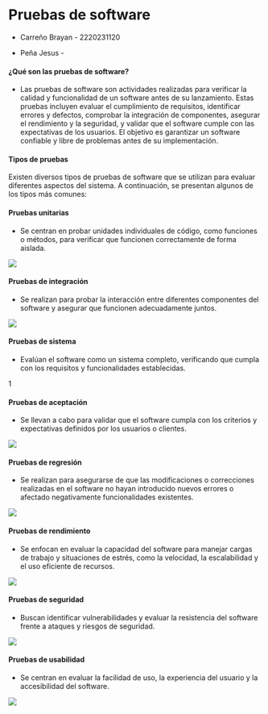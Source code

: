 # Pruebas de software
* Carreño Brayan - 2220231120

* Peña Jesus -

#### ¿Qué son las pruebas de software?

* Las pruebas de software son actividades realizadas para verificar la calidad y funcionalidad de un software antes de su lanzamiento. Estas pruebas incluyen evaluar el cumplimiento de requisitos, identificar errores y defectos, comprobar la integración de componentes, asegurar el rendimiento y la seguridad, y validar que el software cumple con las expectativas de los usuarios. El objetivo es garantizar un software confiable y libre de problemas antes de su implementación.

#### Tipos de pruebas 

Existen diversos tipos de pruebas de software que se utilizan para evaluar diferentes aspectos del sistema. A continuación, se presentan algunos de los tipos más comunes:

#### Pruebas unitarias

* Se centran en probar unidades individuales de código, como funciones o métodos, para verificar que funcionen correctamente de forma aislada.

![](https://www.nimblework.com/wp-content/uploads/2022/12/Unit-Testing-Resources.jpg)

#### Pruebas de integración

* Se realizan para probar la interacción entre diferentes componentes del software y asegurar que funcionen adecuadamente juntos.

![](https://www.obsbusiness.school/sites/obsbusiness.school/files/images/istock-462235559.jpg)

#### Pruebas de sistema

* Evalúan el software como un sistema completo, verificando que cumpla con los requisitos y funcionalidades establecidas.

1[](https://f.hubspotusercontent20.net/hubfs/2829524/tipos_pruebas.jpg)

#### Pruebas de aceptación

*  Se llevan a cabo para validar que el software cumpla con los criterios y expectativas definidos por los usuarios o clientes.

![](https://geekflare.com/wp-content/uploads/2022/08/contract.png)

#### Pruebas de regresión 

* Se realizan para asegurarse de que las modificaciones o correcciones realizadas en el software no hayan introducido nuevos errores o afectado negativamente funcionalidades existentes.

![](https://geekflare.com/wp-content/uploads/2022/06/RegressionnTesting2.jpg)

####  Pruebas de rendimiento

* Se enfocan en evaluar la capacidad del software para manejar cargas de trabajo y situaciones de estrés, como la velocidad, la escalabilidad y el uso eficiente de recursos.

![](https://testeandosoftware.com/wp-content/uploads/2013/09/software-testing-tools.png)

####  Pruebas de seguridad

*  Buscan identificar vulnerabilidades y evaluar la resistencia del software frente a ataques y riesgos de seguridad.

![](https://www.softwaretestingbureau.com/wp-content/uploads/2020/05/pruebas-de-seguridad-.jpg)

#### Pruebas de usabilidad

* Se centran en evaluar la facilidad de uso, la experiencia del usuario y la accesibilidad del software.

![](https://2.bp.blogspot.com/-H3fhjLWrehs/XIVZgPFfW2I/AAAAAAAAAD4/anK1GTQHtbQ8T-TjKpuGtz9yQDwDUxRnwCLcBGAs/s1600/imagen.jpg) 
